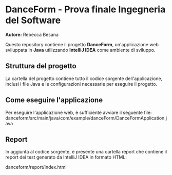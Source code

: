 # DanceForm - Prova finale Ingegneria del Software

**Autore:** Rebecca Besana

Questo repository contiene il progetto **DanceForm**, un'applicazione web sviluppata in **Java** utilizzando **IntelliJ IDEA** come ambiente di sviluppo. 

## Struttura del progetto
La cartella del progetto contiene tutto il codice sorgente dell'applicazione, inclusi i file Java e le configurazioni necessarie per eseguire il progetto.

## Come eseguire l'applicazione
Per eseguire l'applicazione web, è sufficiente avviare il seguente file:
danceform/src/main/java/com/example/danceForm/DanceFormApplication.java

## Report
In aggiunta al codice sorgente, è presente una cartella report che contiene il report dei test generato da IntelliJ IDEA in formato HTML: 

danceform/report/index.html
